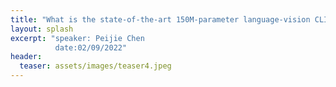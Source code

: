 ```yaml
---
title: "What is the state-of-the-art 150M-parameter language-vision CLIP model of OpenAI looking at?"
layout: splash
excerpt: "speaker: Peijie Chen
          date:02/09/2022"
header:
  teaser: assets/images/teaser4.jpeg
---
```

